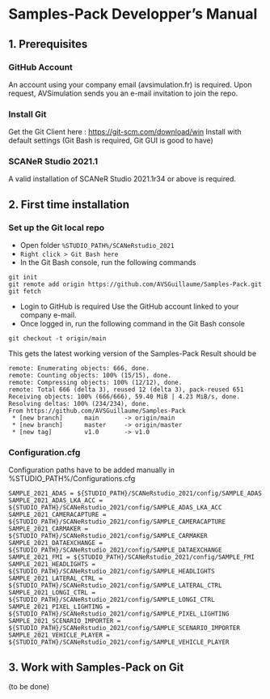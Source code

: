 # Samples-Pack Developper’s Manual

## 1. Prerequisites
### GitHub Account
An account using your company email (avsimulation.fr) is required.
Upon request, AVSimulation sends you an e-mail invitation to join the repo.

### Install Git
Get the Git Client here : https://git-scm.com/download/win
Install with default settings (Git Bash is required, Git GUI is good to have)

### SCANeR Studio 2021.1
A valid installation of SCANeR Studio 2021.1r34 or above is required.

## 2. First time installation
### Set up the Git local repo
* Open folder `%STUDIO_PATH%/SCANeRstudio_2021`
* `Right click > Git Bash here`
* In the Git Bash console, run the following commands
```
git init
git remote add origin https://github.com/AVSGuillaume/Samples-Pack.git
git fetch
```
* Login to GitHub is required
Use the GitHub account linked to your company e-mail.
* Once logged in, run the following command in the Git Bash console
```
git checkout -t origin/main
```
This gets the latest working version of the Samples-Pack
Result should be
```
remote: Enumerating objects: 666, done.
remote: Counting objects: 100% (15/15), done.
remote: Compressing objects: 100% (12/12), done.
remote: Total 666 (delta 3), reused 12 (delta 3), pack-reused 651
Receiving objects: 100% (666/666), 59.40 MiB | 4.23 MiB/s, done.
Resolving deltas: 100% (234/234), done.
From https://github.com/AVSGuillaume/Samples-Pack
 * [new branch]      main       -> origin/main
 * [new branch]      master     -> origin/master
 * [new tag]         v1.0       -> v1.0
```
### Configuration.cfg
Configuration paths have to be added manually in %STUDIO_PATH%/Configurations.cfg
```
SAMPLE_2021_ADAS = ${STUDIO_PATH}/SCANeRstudio_2021/config/SAMPLE_ADAS
SAMPLE_2021_ADAS_LKA_ACC = ${STUDIO_PATH}/SCANeRstudio_2021/config/SAMPLE_ADAS_LKA_ACC
SAMPLE_2021_CAMERACAPTURE = ${STUDIO_PATH}/SCANeRstudio_2021/config/SAMPLE_CAMERACAPTURE
SAMPLE_2021_CARMAKER = ${STUDIO_PATH}/SCANeRstudio_2021/config/SAMPLE_CARMAKER
SAMPLE_2021_DATAEXCHANGE = ${STUDIO_PATH}/SCANeRstudio_2021/config/SAMPLE_DATAEXCHANGE
SAMPLE_2021_FMI = ${STUDIO_PATH}/SCANeRstudio_2021/config/SAMPLE_FMI
SAMPLE_2021_HEADLIGHTS = ${STUDIO_PATH}/SCANeRstudio_2021/config/SAMPLE_HEADLIGHTS
SAMPLE_2021_LATERAL_CTRL = ${STUDIO_PATH}/SCANeRstudio_2021/config/SAMPLE_LATERAL_CTRL
SAMPLE_2021_LONGI_CTRL = ${STUDIO_PATH}/SCANeRstudio_2021/config/SAMPLE_LONGI_CTRL
SAMPLE_2021_PIXEL_LIGHTING = ${STUDIO_PATH}/SCANeRstudio_2021/config/SAMPLE_PIXEL_LIGHTING
SAMPLE_2021_SCENARIO_IMPORTER = ${STUDIO_PATH}/SCANeRstudio_2021/config/SAMPLE_SCENARIO_IMPORTER
SAMPLE_2021_VEHICLE_PLAYER = ${STUDIO_PATH}/SCANeRstudio_2021/config/SAMPLE_VEHICLE_PLAYER
```
## 3. Work with Samples-Pack on Git

(to be done)

	
